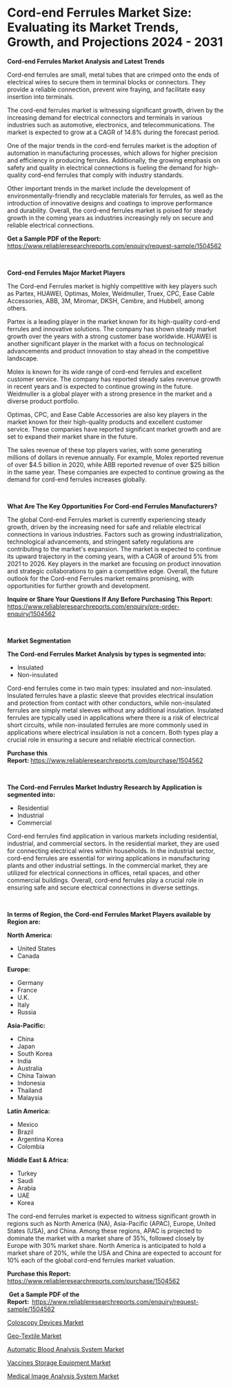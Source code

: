 <p><h1>Cord-end Ferrules Market Size: Evaluating its Market Trends, Growth, and Projections 2024 - 2031</h1></p><p><strong>Cord-end Ferrules Market Analysis and Latest Trends</strong></p>
<p><p>Cord-end ferrules are small, metal tubes that are crimped onto the ends of electrical wires to secure them in terminal blocks or connectors. They provide a reliable connection, prevent wire fraying, and facilitate easy insertion into terminals. </p><p>The cord-end ferrules market is witnessing significant growth, driven by the increasing demand for electrical connectors and terminals in various industries such as automotive, electronics, and telecommunications. The market is expected to grow at a CAGR of 14.8% during the forecast period. </p><p>One of the major trends in the cord-end ferrules market is the adoption of automation in manufacturing processes, which allows for higher precision and efficiency in producing ferrules. Additionally, the growing emphasis on safety and quality in electrical connections is fueling the demand for high-quality cord-end ferrules that comply with industry standards.</p><p>Other important trends in the market include the development of environmentally-friendly and recyclable materials for ferrules, as well as the introduction of innovative designs and coatings to improve performance and durability. Overall, the cord-end ferrules market is poised for steady growth in the coming years as industries increasingly rely on secure and reliable electrical connections.</p></p>
<p><strong>Get a Sample PDF of the Report:&nbsp;</strong> <a href="https://www.reliableresearchreports.com/enquiry/request-sample/1504562">https://www.reliableresearchreports.com/enquiry/request-sample/1504562</a></p>
<p>&nbsp;</p>
<p><strong>Cord-end Ferrules Major Market Players</strong></p>
<p><p>The Cord-end Ferrules market is highly competitive with key players such as Partex, HUAWEI, Optimas, Molex, Weidmuller, Truex, CPC, Ease Cable Accessories, ABB, 3M, Miromar, DKSH, Cembre, and Hubbell, among others. </p><p>Partex is a leading player in the market known for its high-quality cord-end ferrules and innovative solutions. The company has shown steady market growth over the years with a strong customer base worldwide. HUAWEI is another significant player in the market with a focus on technological advancements and product innovation to stay ahead in the competitive landscape.</p><p>Molex is known for its wide range of cord-end ferrules and excellent customer service. The company has reported steady sales revenue growth in recent years and is expected to continue growing in the future. Weidmuller is a global player with a strong presence in the market and a diverse product portfolio.</p><p>Optimas, CPC, and Ease Cable Accessories are also key players in the market known for their high-quality products and excellent customer service. These companies have reported significant market growth and are set to expand their market share in the future.</p><p>The sales revenue of these top players varies, with some generating millions of dollars in revenue annually. For example, Molex reported revenue of over $4.5 billion in 2020, while ABB reported revenue of over $25 billion in the same year. These companies are expected to continue growing as the demand for cord-end ferrules increases globally.</p></p>
<p>&nbsp;</p>
<p><strong>What Are The Key Opportunities For Cord-end Ferrules Manufacturers?</strong></p>
<p><p>The global Cord-end Ferrules market is currently experiencing steady growth, driven by the increasing need for safe and reliable electrical connections in various industries. Factors such as growing industrialization, technological advancements, and stringent safety regulations are contributing to the market's expansion. The market is expected to continue its upward trajectory in the coming years, with a CAGR of around 5% from 2021 to 2026. Key players in the market are focusing on product innovation and strategic collaborations to gain a competitive edge. Overall, the future outlook for the Cord-end Ferrules market remains promising, with opportunities for further growth and development.</p></p>
<p><strong>Inquire or Share Your Questions If Any Before Purchasing This Report:</strong> <a href="https://www.reliableresearchreports.com/enquiry/pre-order-enquiry/1504562">https://www.reliableresearchreports.com/enquiry/pre-order-enquiry/1504562</a></p>
<p>&nbsp;</p>
<p><strong>Market Segmentation</strong></p>
<p><strong>The Cord-end Ferrules Market Analysis by types is segmented into:</strong></p>
<p><ul><li>Insulated</li><li>Non-insulated</li></ul></p>
<p><p>Cord-end ferrules come in two main types: insulated and non-insulated. Insulated ferrules have a plastic sleeve that provides electrical insulation and protection from contact with other conductors, while non-insulated ferrules are simply metal sleeves without any additional insulation. Insulated ferrules are typically used in applications where there is a risk of electrical short circuits, while non-insulated ferrules are more commonly used in applications where electrical insulation is not a concern. Both types play a crucial role in ensuring a secure and reliable electrical connection.</p></p>
<p><strong>Purchase this Report:&nbsp;</strong><a href="https://www.reliableresearchreports.com/purchase/1504562">https://www.reliableresearchreports.com/purchase/1504562</a></p>
<p>&nbsp;</p>
<p><strong>The Cord-end Ferrules Market Industry Research by Application is segmented into:</strong></p>
<p><ul><li>Residential</li><li>Industrial</li><li>Commercial</li></ul></p>
<p><p>Cord-end ferrules find application in various markets including residential, industrial, and commercial sectors. In the residential market, they are used for connecting electrical wires within households. In the industrial sector, cord-end ferrules are essential for wiring applications in manufacturing plants and other industrial settings. In the commercial market, they are utilized for electrical connections in offices, retail spaces, and other commercial buildings. Overall, cord-end ferrules play a crucial role in ensuring safe and secure electrical connections in diverse settings.</p></p>
<p>&nbsp;</p>
<p><strong>In terms of Region, the Cord-end Ferrules Market Players available by Region are:</strong></p>
<p>
    <p> <strong> North America: </strong>
        <ul>
            <li>United States</li>
            <li>Canada</li>
        </ul>
        </p> 
    <p> <strong> Europe: </strong>
        <ul>
            <li>Germany</li>
            <li>France</li>
            <li>U.K.</li>
            <li>Italy</li>
            <li>Russia</li>
        </ul>
        </p> 
    <p> <strong> Asia-Pacific: </strong>
        <ul>
            <li>China</li>
            <li>Japan</li>
            <li>South Korea</li>
            <li>India</li>
            <li>Australia</li>
            <li>China Taiwan</li>
            <li>Indonesia</li>
            <li>Thailand</li>
            <li>Malaysia</li>
        </ul>
        </p> 
    <p> <strong> Latin America: </strong>
        <ul>
            <li>Mexico</li>
            <li>Brazil</li>
            <li>Argentina Korea</li>
            <li>Colombia</li>
        </ul>
        </p> 
    <p> <strong> Middle East & Africa: </strong>
        <ul>
            <li>Turkey</li>
            <li>Saudi</li>
            <li>Arabia</li>
            <li>UAE</li>
            <li>Korea</li>
        </ul>
    </p>
    </p>
<p><p>The cord-end ferrules market is expected to witness significant growth in regions such as North America (NA), Asia-Pacific (APAC), Europe, United States (USA), and China. Among these regions, APAC is projected to dominate the market with a market share of 35%, followed closely by Europe with 30% market share. North America is anticipated to hold a market share of 20%, while the USA and China are expected to account for 10% each of the global cord-end ferrules market valuation.</p></p>
<p><strong>Purchase this Report: </strong><a href="https://www.reliableresearchreports.com/purchase/1504562">https://www.reliableresearchreports.com/purchase/1504562</a></p>
<p>&nbsp;<strong>Get a Sample PDF of the Report:&nbsp;&nbsp;</strong><a href="https://www.reliableresearchreports.com/enquiry/request-sample/1504562">https://www.reliableresearchreports.com/enquiry/request-sample/1504562</a></p>
<p><strong></strong></p>
<p><p><a href="https://github.com/nathandecarvalho/Market-Research-Report-List-1/blob/main/coloscopy-devices-market.md">Coloscopy Devices Market</a></p><p><a href="https://github.com/kosella/Market-Research-Report-List-1/blob/main/geo-textile-market.md">Geo-Textile Market</a></p><p><a href="https://medium.com/@marcoshoppe2023/automatic-blood-analysis-system-nbsp-market-focuses-on-market-share-size-and-projected-forecast-c7aa4a7f539e">Automatic Blood Analysis System Market</a></p><p><a href="https://medium.com/@lisasanchez1968/vaccines-storage-equipment-market-furnishes-information-on-market-share-market-trends-and-market-6e894ef11f66">Vaccines Storage Equipment Market</a></p><p><a href="https://medium.com/@marcoshoppe2023/medical-image-analysis-system-market-comprehensive-assessment-by-type-application-and-geography-f2ae6aabdccd">Medical Image Analysis System Market</a></p></p>